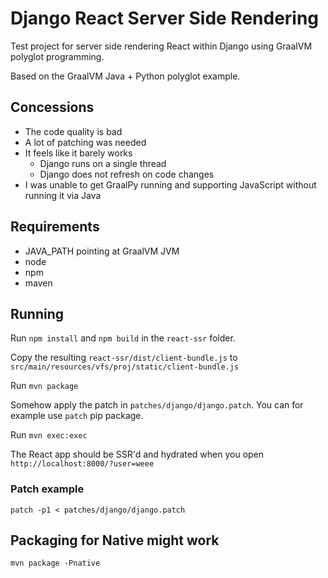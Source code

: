 # Django React Server Side Rendering

Test project for server side rendering React within Django using
GraalVM polyglot programming.

Based on the GraalVM Java + Python polyglot example.

## Concessions

- The code quality is bad
- A lot of patching was needed
- It feels like it barely works
  - Django runs on a single thread
  - Django does not refresh on code changes
- I was unable to get GraalPy running and supporting
  JavaScript without running it via Java

## Requirements

- JAVA_PATH pointing at GraalVM JVM
- node
- npm
- maven

## Running

Run `npm install` and `npm build` in the `react-ssr` folder.

Copy the resulting `react-ssr/dist/client-bundle.js` to `src/main/resources/vfs/proj/static/client-bundle.js`

Run `mvn package`

Somehow apply the patch in `patches/django/django.patch`. You can for example use `patch` pip package.

Run `mvn exec:exec`

The React app should be SSR'd and hydrated when you open `http://localhost:8000/?user=weee`

### Patch example

```
patch -p1 < patches/django/django.patch
```

## Packaging for Native might work

```
mvn package -Pnative
```

